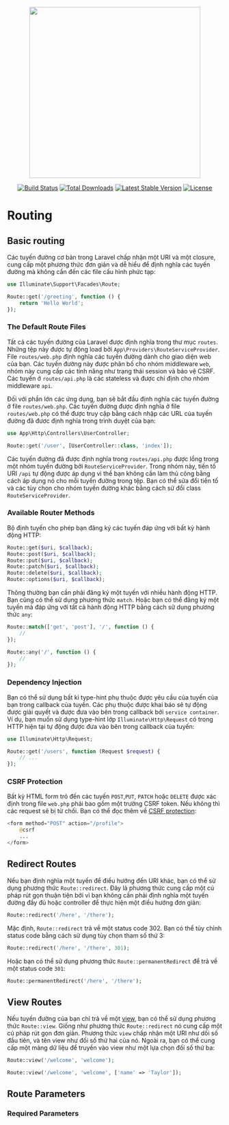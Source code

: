 <p align="center"><a href="https://laravel.com" target="_blank"><img src="https://raw.githubusercontent.com/laravel/art/master/logo-lockup/5%20SVG/2%20CMYK/1%20Full%20Color/laravel-logolockup-cmyk-red.svg" width="400"></a></p>

<p align="center">
<a href="https://travis-ci.org/laravel/framework"><img src="https://travis-ci.org/laravel/framework.svg" alt="Build Status"></a>
<a href="https://packagist.org/packages/laravel/framework"><img src="https://img.shields.io/packagist/dt/laravel/framework" alt="Total Downloads"></a>
<a href="https://packagist.org/packages/laravel/framework"><img src="https://img.shields.io/packagist/v/laravel/framework" alt="Latest Stable Version"></a>
<a href="https://packagist.org/packages/laravel/framework"><img src="https://img.shields.io/packagist/l/laravel/framework" alt="License"></a>
</p>

# Routing

## Basic routing
Các tuyến đường cơ bản trong Laravel chấp nhận một URI và một closure, cung cấp một phương thức đơn giản và dễ hiểu để định nghĩa các tuyến đường mà không cần đến các file cấu hình phức tạp:
```PHP
use Illuminate\Support\Facades\Route;

Route::get('/greeting', function () {
    return 'Hello World';
});
```

### The Default Route Files
Tất cả các tuyến đường của Laravel được định nghĩa trong thư mục `routes`. Những tệp này được tự động load bởi `App\Providers\RouteServiceProvider`. File `routes/web.php` định nghĩa các tuyến đường dành cho giao diện web của bạn. Các tuyến đường này được phân bố cho nhóm middleware `web`, nhóm này cung cấp các tính năng như trạng thái session và bảo vệ CSRF. Các tuyến ở `routes/api.php` là các stateless và được chỉ định cho nhóm middleware `api`.

Đối với phần lớn các ứng dụng, bạn sẽ bắt đầu định nghĩa các tuyến đường ở file `routes/web.php`. Các tuyến đường được định nghĩa  ở file `routes/web.php` có thể được truy cập bằng cách nhập các URL của tuyến đường đã đươc định nghĩa trong trình duyệt của bạn:
```PHP
use App\Http\Controllers\UserController;

Route::get('/user', [UserController::class, 'index']);
```
Các tuyến đường đã được định nghĩa trong `routes/api.php` được lồng trong một nhóm tuyến đường bởi `RouteServiceProvider`. Trong nhóm này, tiến tố URI `/api` tự động được áp dụng vì thế bạn không cần làm thủ công bằng cách áp dụng nó cho mỗi tuyến đường trong tệp. Bạn có thể sửa đổi tiền tố và các tùy chọn cho nhóm tuyến đường khác bằng cách sử đổi class `RouteServiceProvider`.

### Available Router Methods
Bộ định tuyến cho phép bạn đăng ký các tuyến đáp ứng với bất kỳ hành động HTTP:
```PHP
Route::get($uri, $callback);
Route::post($uri, $callback);
Route::put($uri, $callback);
Route::patch($uri, $callback);
Route::delete($uri, $callback);
Route::options($uri, $callback);
```

Thông thường bạn cần phải đăng ký một tuyến với nhiều hành động HTTP. Bạn cũng có thể sử dụng phương thức `match`. Hoặc bạn có thể đăng ký một tuyến mà đáp ứng với tất cả hành động HTTP bằng cách sử dụng phương thức `any`:
```PHP
Route::match(['get', 'post'], '/', function () {
    //
});

Route::any('/', function () {
    //
});
```

### Dependency Injection
Bạn có thể sử dụng bất kì type-hint phụ thuộc được yêu cầu của tuyến của bạn trong callback của tuyến. Các phụ thuộc được khai báo sẽ tự động được giải quyết và được đưa vào bên trong callback bởi `service container`. Ví dụ, bạn muốn sử dụng type-hint lớp `Illuminate\Http\Request` có trong HTTP hiện tại tự động được đưa vào bên trong callback của tuyến:
```PHP
use Illuminate\Http\Request;

Route::get('/users', function (Request $request) {
    // ...
});
```

### CSRF Protection
Bất kỳ HTML form trỏ đến các tuyến `POST`,`PUT`, `PATCH` hoặc `DELETE` được xác định trong file `web.php` phải bao gồm một trường CSRF token. Nếu không thì các request sẽ bị từ chối. Bạn có thể đọc thêm về  [CSRF protection](https://laravel.com/docs/8.x/csrf): 
```PHP
<form method="POST" action="/profile">
    @csrf
    ...
</form>
```

## Redirect Routes
Nếu bạn định nghĩa một tuyến để điều hướng đến URI khác, bạn có thể sử dụng phương thức `Route::redirect`. Đây là phương thức cung cấp một cú pháp rút gọn thuận tiện bởi vì bạn không cần phải định nghĩa một tuyến đường đầy đủ hoặc controller để thực hiện một điều hướng đơn giản:
```PHP
Route::redirect('/here', '/there');
```

 Mặc định, `Route::redirect` trả về một status code 302. Bạn có thể tủy chỉnh status code bằng cách sử dụng tùy chọn tham số thứ 3:
 ```PHP
Route::redirect('/here', '/there', 301);
 ```

Hoặc bạn có thể sử dụng phương thức `Route::permanentRedirect` để trả về một status code `301`:
```PHP
Route::permanentRedirect('/here', '/there');
```

## View Routes

Nếu tuyến đường của bạn chỉ trả về một [view](https://laravel.com/docs/8.x/views), bạn có thể sử dụng phương thức `Route::view`. Giống như phương thức `Route::redirect` nó cung cấp một cú pháp rút gọn đơn giản. Phương thức `view` chấp nhận một URI như dối số đầu tiên, và tên view như đối số thứ hai của nó. Ngoài ra, bạn có thể cung cấp một mảng dữ liệu để truyền vào view như một lựa chọn đối số thứ ba:
```PHP
Route::view('/welcome', 'welcome');

Route::view('/welcome', 'welcome', ['name' => 'Taylor']);
```

## Route Parameters
### Required Parameters

